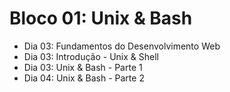 # Bloco 01: Unix & Bash

* Dia 03: Fundamentos do Desenvolvimento Web
* Dia 03: Introdução - Unix & Shell
* Dia 03: Unix & Bash - Parte 1
* Dia 04: Unix & Bash - Parte 2